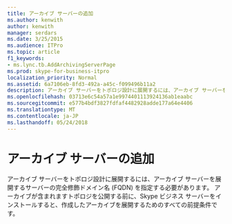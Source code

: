```yaml
---
title: アーカイブ サーバーの追加
ms.author: kenwith
author: kenwith
manager: serdars
ms.date: 3/25/2015
ms.audience: ITPro
ms.topic: article
f1_keywords:
- ms.lync.tb.AddArchivingServerPage
ms.prod: skype-for-business-itpro
localization_priority: Normal
ms.assetid: 6a7106eb-8fd3-492a-a45c-f099496b11a2
description: アーカイブ サーバーをトポロジ設計に展開するには、アーカイブ サーバーを展開するサーバーの完全修飾ドメイン名 (FQDN) を指定する必要があります。 アーカイブが含まれますトポロジを公開する前に、Skype ビジネス サーバーをインストールすると、作成したアーカイブを展開するためのすべての前提条件です。
ms.openlocfilehash: 03713e6c54a57a1e9974401113924136ab1eaabc
ms.sourcegitcommit: e577b4bdf3827fdfaf4482928adde177a64e4406
ms.translationtype: MT
ms.contentlocale: ja-JP
ms.lasthandoff: 05/24/2018
---
```

# <a name="add-archiving-server"></a>アーカイブ サーバーの追加
 
アーカイブ サーバーをトポロジ設計に展開するには、アーカイブ サーバーを展開するサーバーの完全修飾ドメイン名 (FQDN) を指定する必要があります。 アーカイブが含まれますトポロジを公開する前に、Skype ビジネス サーバーをインストールすると、作成したアーカイブを展開するためのすべての前提条件です。 
  

